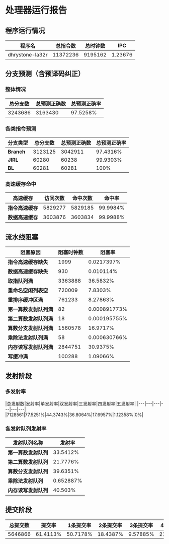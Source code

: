 # 处理器运行报告
## 程序运行情况
|程序名|总指令数|总时钟数|IPC|
|---|---|---|---|
|dhrystone-la32r|11372236|9195162|1.23676|

## 分支预测（含预译码纠正）
### 整体情况
|总分支数|总预测正确数|总预测正确率|
|---|---|---|
|3243686|3163430|97.5258%|

### 各类指令预测
|分支类型|总分支数|总预测正确数|总预测正确率|
|---|---|---|---|
|**Branch**| 3123125 | 3042911 | 97.4316%|
|**JIRL**| 60280 | 60238 | 99.9303%|
|**BL**| 60281 | 60281 | 100%|

### 高速缓存命中
|高速缓存|访问次数|命中次数|命中率|
|---|---|---|---|
|**指令高速缓存**| 5829277 | 5829185 | 99.9984%|
|**数据高速缓存**| 3603876 | 3603834 | 99.9988%|
## 流水线阻塞
|阻塞原因|阻塞时钟数|阻塞率|
|---|---|---|
|**指令高速缓存缺失**| 1999 | 0.0217397%|
|**数据高速缓存缺失**| 930 | 0.010114%|
|**取指队列满**| 3363888 | 36.5832%|
|**重命名空闲列表空**|720009 | 7.8303%|
|**重排序缓冲区满**|761233 | 8.27863%|
|**第一算数发射队列满**|82 | 0.000891773%|
|**第二算数发射队列满**|18 | 0.000195755%|
|**算数分支发射队列满**|1560578 | 16.9717%|
|**乘除法发射队列满**|58 | 0.000630766%|
|**内存读写发射队列满**|2844751 | 30.9375%|
|**写缓冲满**|100288 | 1.09066%|

## 发射阶段
### 多发射率
|总发射数|发射率|单发射率|双发射率|三发射率|四发射率|五发射率|
|---|---|---|---|---|---|
|7128561|77.5251%|44.3743%|36.8064%|17.6957%|1.12358%|0%|

### 各发射队列发射率
|发射队列名称|发射率|
|---|---|
|**第一算数发射队列**|33.5412%|
|**第二算数发射队列**|21.7776%|
|**算数分支发射队列**|39.6351%|
|**乘除法发射队列**|0.652887%|
|**内存读写发射队列**|40.503%|

## 提交阶段
|总提交数|提交率|1条提交率|2条提交率|3条提交率|4条提交率|
|---|---|---|---|---|---|
|5646866|61.4113%|50.7178%|18.4387%|9.57885%|21.2646%|
